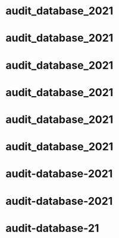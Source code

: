 # audit_database_2021
# audit_database_2021
# audit_database_2021
# audit_database_2021
# audit_database_2021
# audit_database_2021
# audit-database-2021
# audit-database-2021
# audit-database-21
